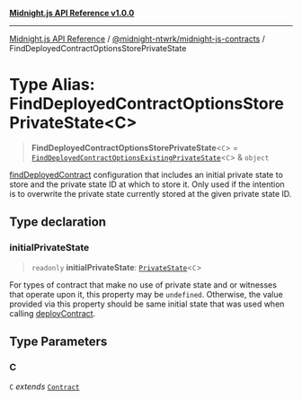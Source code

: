 [**Midnight.js API Reference v1.0.0**](../../../README.md)

***

[Midnight.js API Reference](../../../packages.md) / [@midnight-ntwrk/midnight-js-contracts](../README.md) / FindDeployedContractOptionsStorePrivateState

# Type Alias: FindDeployedContractOptionsStorePrivateState\<C\>

> **FindDeployedContractOptionsStorePrivateState**\<`C`\> = [`FindDeployedContractOptionsExistingPrivateState`](FindDeployedContractOptionsExistingPrivateState.md)\<`C`\> & `object`

[findDeployedContract](../functions/findDeployedContract.md) configuration that includes an initial private
state to store and the private state ID at which to store it. Only used if
the intention is to overwrite the private state currently stored at the given
private state ID.

## Type declaration

### initialPrivateState

> `readonly` **initialPrivateState**: [`PrivateState`](../../midnight-js-types/type-aliases/PrivateState.md)\<`C`\>

For types of contract that make no use of private state and or witnesses that operate upon it, this
property may be `undefined`. Otherwise, the value provided via this property should be same initial
state that was used when calling [deployContract](../functions/deployContract.md).

## Type Parameters

### C

`C` *extends* [`Contract`](../../midnight-js-types/interfaces/Contract.md)
